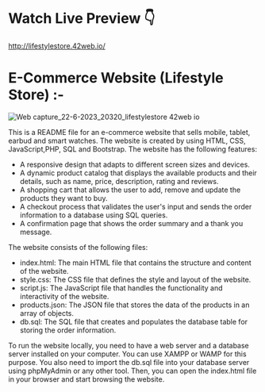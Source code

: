 
# Watch Live Preview 👇


http://lifestylestore.42web.io/


# E-Commerce Website (Lifestyle Store)  :-


![Web capture_22-6-2023_20320_lifestylestore 42web io](https://github.com/badalsharmaa/lifestyle-store/assets/71165326/da2b031f-bf4b-4346-b1c9-cb5677e1c1b5)


This is a README file for an e-commerce website that sells mobile, tablet, earbud and smart watches. The website is created by using HTML, CSS, JavaScript,PHP, SQL and Bootstrap. The website has the following features:

- A responsive design that adapts to different screen sizes and devices.
- A dynamic product catalog that displays the available products and their details, such as name, price, description, rating and reviews.
- A shopping cart that allows the user to add, remove and update the products they want to buy.
- A checkout process that validates the user's input and sends the order information to a database using SQL queries.
- A confirmation page that shows the order summary and a thank you message.

The website consists of the following files:

- index.html: The main HTML file that contains the structure and content of the website.
- style.css: The CSS file that defines the style and layout of the website.
- script.js: The JavaScript file that handles the functionality and interactivity of the website.
- products.json: The JSON file that stores the data of the products in an array of objects.
- db.sql: The SQL file that creates and populates the database table for storing the order information.

To run the website locally, you need to have a web server and a database server installed on your computer. You can use XAMPP or WAMP for this purpose. You also need to import the db.sql file into your database server using phpMyAdmin or any other tool. Then, you can open the index.html file in your browser and start browsing the website.
